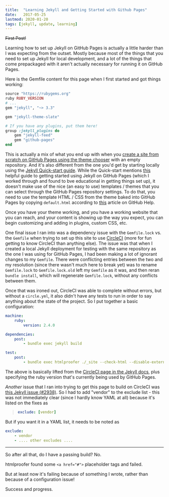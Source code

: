 ```yaml
---
title:  "Learning Jekyll and Getting Started with Github Pages"
date:   2017-05-25
lastmod: 2020-01-20
tags: [jekyll, update, learning]
---
```

~~First Post!~~

Learning how to set up Jekyll on GitHub Pages is actually a little harder than I was expecting from the outset. Mostly because most of the things that you need to set up Jekyll for local development, and a lot of the things that come prepackaged with it aren't actually necessary for running it on GitHub Pages.

Here is the Gemfile content for this page when I first started and got things working:

```ruby
source "https://rubygems.org"
ruby RUBY_VERSION
# ...
gem "jekyll", "~> 3.3"

gem "jekyll-theme-slate"

# If you have any plugins, put them here!
group :jekyll_plugins do
    gem "jekyll-feed"
    gem "github-pages"
end
```

This is actually a mix of what you end up with when you [create a site from scratch on GitHub Pages using the theme chooser](https://help.github.com/articles/creating-a-github-pages-site-with-the-jekyll-theme-chooser/#using-the-jekyll-theme-chooser-with-a-new-repository) with an empty repository. And it's also different from the one you'd get by starting locally using the [Jekyll Quick-start guide](https://jekyllrb.com/docs/quickstart/). While the Quick-start mentions [this](http://jmcglone.com/guides/github-pages/) helpful guide to getting started using Jekyll on GitHub Pages (which I worked through and found to bve educational in getting things set up), it doesn't make use of the nice (an easy to use) templates / themes that you can select through the GitHub Pages repository settings. To do that, you need to use the template HTML / CSS from the theme baked into GitHub Pages by copying ```default.html``` according to [this](https://help.github.com/articles/customizing-css-and-html-in-your-jekyll-theme/) article on GitHub Help.

Once you have your theme working, and you have a working website that you can reach, and your content is showing up the way you expect, you can begin customizing and adding in plugins, custom CSS, etc. 

One final issue I ran into was a dependency issue with the ```Gemfile.lock``` vs. the ```Gemfile``` when trying to set up this site to use [CircleCI](https://circleci.com/) \(more for fun getting to know CircleCI than anything else\). The issue was that when I created a local Jekyll deployment for testing with the same repository as the one I was using for GitHub Pages, I had been making a lot of ignorant changes to my ```Gemfile```. There were conflicting entries between the two and my resolution \(since there wasn't much here to break yet\) was to rename ```Gemfile.lock``` to ```Gemfile.lock.old``` left my ```Gemfile``` as it was, and then reran ```bundle install```, which will regenerate ```Gemfile.lock```, without any conflicts between them.

Once that was ironed out, CircleCI was able to complete without errors, but without a ```circle.yml```, it also didn't have any tests to run in order to say anything about the state of the project. So I put together a basic configuration:

```yml
machine:
    ruby:
        version: 2.4.0

dependencies:
    post:
        - bundle exec jekyll build

test:
    post:
        - bundle exec htmlproofer ./_site --check-html --disable-external

```

The above is basically lifted from the [CircleCI page in the Jekyll docs](https://jekyllrb.com/docs/continuous-integration/circleci/), plus specifying the ruby version that's currently being used by GitHub Pages.

_Another_ issue that I ran into trying to get this page to build on CircleCI was [this Jekyll issue (#2938)](https://github.com/jekyll/jekyll/issues/2938). So I had to add "vendor" to the exclude list - this was not immediately clear (since I hardly know YAML at all) because it's listed on the fixes as 
> ```yml
> exclude: [vendor]
> ```
But if you want it in a YAML list, it needs to be noted as
```yml
exclude:
    - vendor
    - .... other excludes ....
```

---
So after all that, do I have a passing build? No.

htmlproofer found some ```<a href="#">``` placeholder tags and failed.

But at least now it's failing because of something I wrote, rather than because of a configuration issue! 

Success and progress.